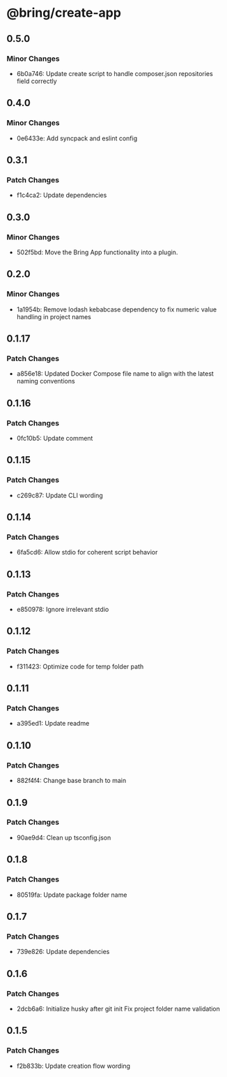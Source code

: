 # @bring/create-app

## 0.5.0

### Minor Changes

- 6b0a746: Update create script to handle composer.json repositories field correctly

## 0.4.0

### Minor Changes

- 0e6433e: Add syncpack and eslint config

## 0.3.1

### Patch Changes

- f1c4ca2: Update dependencies

## 0.3.0

### Minor Changes

- 502f5bd: Move the Bring App functionality into a plugin.

## 0.2.0

### Minor Changes

- 1a1954b: Remove lodash kebabcase dependency to fix numeric value handling in project names

## 0.1.17

### Patch Changes

- a856e18: Updated Docker Compose file name to align with the latest naming conventions

## 0.1.16

### Patch Changes

- 0fc10b5: Update comment

## 0.1.15

### Patch Changes

- c269c87: Update CLI wording

## 0.1.14

### Patch Changes

- 6fa5cd6: Allow stdio for coherent script behavior

## 0.1.13

### Patch Changes

- e850978: Ignore irrelevant stdio

## 0.1.12

### Patch Changes

- f311423: Optimize code for temp folder path

## 0.1.11

### Patch Changes

- a395ed1: Update readme

## 0.1.10

### Patch Changes

- 882f4f4: Change base branch to main

## 0.1.9

### Patch Changes

- 90ae9d4: Clean up tsconfig.json

## 0.1.8

### Patch Changes

- 80519fa: Update package folder name

## 0.1.7

### Patch Changes

- 739e826: Update dependencies

## 0.1.6

### Patch Changes

- 2dcb6a6: Initialize husky after git init
  Fix project folder name validation

## 0.1.5

### Patch Changes

- f2b833b: Update creation flow wording
